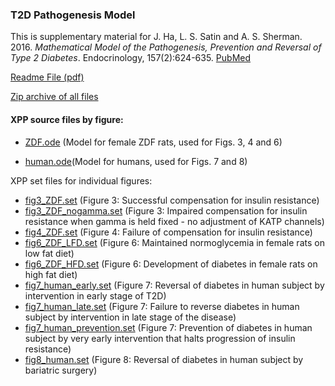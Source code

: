 
### T2D Pathogenesis Model

This is supplementary material for J. Ha, L. S. Satin and A. S. Sherman. 2016. *Mathematical Model of the Pathogenesis, Prevention and Reversal of Type 2 Diabetes*. Endocrinology, 157(2):624-635. [PubMed](https://pubmed.ncbi.nlm.nih.gov/26709417/)


[Readme File (pdf)](README.pdf)

[Zip archive of all files](XPP.zip)

#### XPP source files by figure:

* [ZDF.ode](ZDF.ode) (Model for female ZDF rats, used for Figs. 3, 4 and 6)

*	[human.ode](human.ode)(Model for humans, used for Figs. 7 and 8)

XPP set files for individual figures:

*  [fig3_ZDF.set](fig3_ZDF.set) (Figure 3: Successful compensation for insulin resistance)
*  [fig3_ZDF_nogamma.set](fig3_ZDF_nogamma.set) (Figure 3: Impaired compensation for insulin resistance when gamma is held fixed - no adjustment of KATP channels)
*  [fig4_ZDF.set](fig4_ZDF.set) (Figure 4: Failure of compensation for insulin resistance)
*  [fig6_ZDF_LFD.set](fig6_ZDF_LFD.set) (Figure 6: Maintained normoglycemia in female rats on low fat diet)
*  [fig6_ZDF_HFD.set](fig6_ZDF_HFD.set) (Figure 6: Development of diabetes in female rats on high fat diet)
*  [fig7_human_early.set](fig7_human_early.set) (Figure 7: Reversal of diabetes in human subject by intervention in early stage of T2D)
*  [fig7_human_late.set](fig7_human_late.set) (Figure 7: Failure to reverse diabetes in human subject by intervention in late stage of the disease)
*  [fig7_human_prevention.set](fig7_human_prevention.set) (Figure 7: Prevention of diabetes in human subject by very early intervention that halts progression of insulin resistance)
*  [fig8_human.set](fig8_human.set) (Figure 8: Reversal of diabetes in human subject by bariatric surgery)

